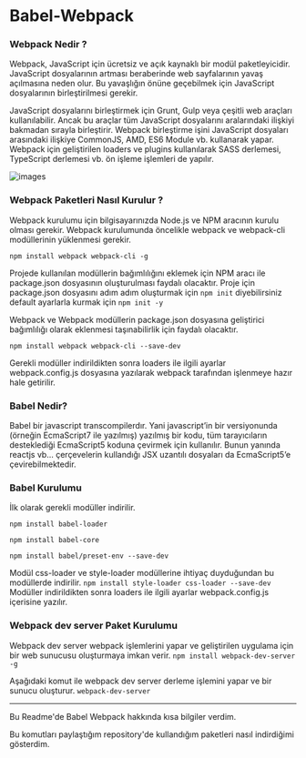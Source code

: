 # Babel-Webpack

### Webpack Nedir ?
Webpack, JavaScript için ücretsiz ve açık kaynaklı bir modül paketleyicidir.
JavaScript dosyalarının artması beraberinde web sayfalarının yavaş açılmasına neden olur.
Bu yavaşlığın önüne geçebilmek için JavaScript dosyalarının birleştirilmesi gerekir.

JavaScript dosyalarını birleştirmek için Grunt, Gulp veya çeşitli web araçları kullanılabilir.
Ancak bu araçlar tüm JavaScript dosyalarını aralarındaki ilişkiyi bakmadan sırayla birleştirir.
Webpack birleştirme işini JavaScript dosyaları arasındaki ilişkiye CommonJS, AMD, ES6 Module vb. kullanarak yapar.
Webpack için geliştirilen loaders ve plugins kullanılarak SASS derlemesi, TypeScript derlemesi vb. ön işleme işlemleri de yapılır.

![images](https://miro.medium.com/max/700/1*2_LVUWolpKBMPAscrmjQtA.png)

### Webpack Paketleri Nasıl Kurulur ?
Webpack kurulumu için bilgisayarınızda Node.js ve NPM aracının kurulu olması gerekir.
Webpack kurulumunda öncelikle webpack ve webpack-cli modüllerinin yüklenmesi gerekir.

`npm install webpack webpack-cli -g`

Projede kullanılan modüllerin bağımlılığını eklemek için NPM aracı ile package.json dosyasının oluşturulması faydalı olacaktır.
Proje için package.json dosyasını adım adım oluşturmak için  `npm init` diyebilirsiniz 
default ayarlarla kurmak için `npm init -y`

Webpack ve Webpack modüllerin package.json dosyasına geliştirici bağımlılığı olarak eklenmesi taşınabilirlik için faydalı olacaktır.

`npm install webpack webpack-cli --save-dev`

Gerekli modüller indirildikten sonra loaders ile ilgili ayarlar webpack.config.js dosyasına yazılarak webpack tarafından işlenmeye hazır hale getirilir.

### Babel Nedir?
Babel bir javascript transcompilerdır. Yani javascript’in bir versiyonunda (örneğin EcmaScript7 ile yazılmış) yazılmış bir kodu, tüm tarayıcıların desteklediği EcmaScript5 koduna çevirmek için kullanılır. Bunun yanında reactjs vb... çerçevelerin kullandığı JSX uzantılı dosyaları da EcmaScript5’e çevirebilmektedir.

### Babel Kurulumu
İlk olarak gerekli modüller indirilir.

 `npm install babel-loader`
 
 `npm install babel-core`
 
 `npm install babel/preset-env --save-dev`

Modül css-loader ve style-loader modüllerine ihtiyaç duyduğundan bu modüllerde indirilir.
  `npm install style-loader css-loader --save-dev`
Modüller indirildikten sonra loaders ile ilgili ayarlar webpack.config.js içerisine yazılır.

### Webpack dev server Paket Kurulumu
Webpack dev server webpack işlemlerini yapar ve geliştirilen uygulama için bir web sunucusu oluşturmaya imkan verir.
  `npm install webpack-dev-server -g`

Aşağıdaki komut ile webpack dev server derleme işlemini yapar ve bir sunucu oluşturur.
  `webpack-dev-server`
 ************************************************************************************** 
Bu Readme'de Babel Webpack hakkında kısa bilgiler verdim.

Bu komutları paylaştığım repository'de kullandığım paketleri nasıl indirdiğimi gösterdim.
